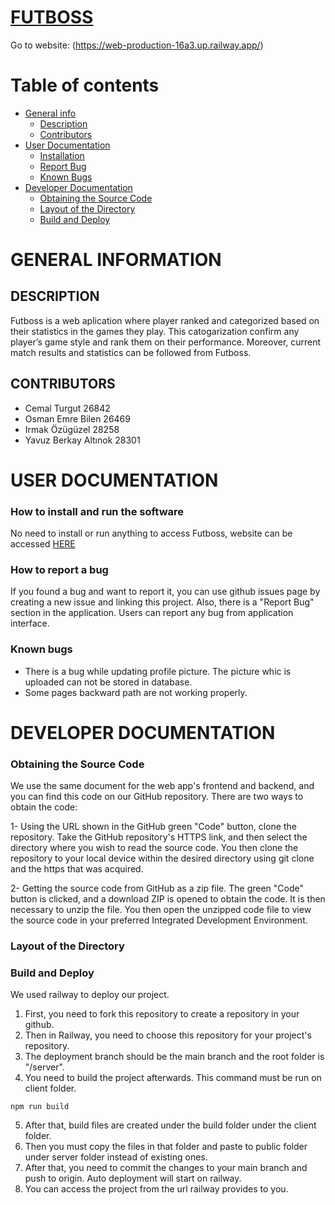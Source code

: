 ﻿# [FUTBOSS](https://web-production-16a3.up.railway.app/)
 
 Go to website: (https://web-production-16a3.up.railway.app/)
 
# Table of contents
- [General info](#general-information)
  * [Description](#description)
  * [Contributors](#contributors)
- [User Documentation](#user-documentation)
  * [Installation](#how-to-install-and-run-the-software)
  * [Report Bug](#how-to-report-a-bug)
  * [Known Bugs](#known-bugs)
- [Developer Documentation](#developer-documentation)
  * [Obtaining the Source Code](#obtaining-the-source-code)
  * [Layout of the Directory](#layout-of-the-directory)
  * [Build and Deploy ](#build-and-deploy)
    
 
# GENERAL INFORMATION
## DESCRIPTION
Futboss is a web aplication where player ranked and categorized based on their statistics in the games they play. This catogarization confirm any player’s game style and rank them on their performance. Moreover, current match results and statistics can be followed from Futboss.  
## CONTRIBUTORS
- Cemal Turgut 26842
- Osman Emre Bilen 26469
- Irmak Özügüzel 28258
- Yavuz Berkay Altınok 28301

# USER DOCUMENTATION
### How to install and run the software
No need to install or run anything to access Futboss, website can be accessed [HERE](https://web-production-16a3.up.railway.app/)
### How to report a bug
If you found a bug and want to report it, you can use github issues page by creating a new issue and linking this project.
Also, there is a "Report Bug" section in the application. Users can report any bug from application interface.
### Known bugs
- There is a bug while updating profile picture. The picture whic is uploaded can not be stored in database.
- Some pages backward path are not working properly.

# DEVELOPER DOCUMENTATION
### Obtaining the Source Code 
We use the same document for the web app's frontend and backend, and you can find this code on our GitHub repository.
There are two ways to obtain the code:

1- Using the URL shown in the GitHub green "Code" button, clone the repository. Take the GitHub repository's HTTPS link, and then select the directory where you wish to read the source code. You then clone the repository to your local device within the desired directory using git clone and the https that was acquired.

2- Getting the source code from GitHub as a zip file. The green "Code" button is clicked, and a download ZIP is opened to obtain the code. It is then necessary to unzip the file. You then open the unzipped code file to view the source code in your preferred Integrated Development Environment.
### Layout of the Directory
### Build and Deploy 
We used railway to deploy our project.
1. First, you need to fork this repository to create a repository in your github.
2. Then in Railway, you need to choose this repository for your project's repository.
3. The deployment branch should be the main branch and the root folder is "/server".
4. You need to build the project afterwards. This command must be run on client folder.
```
npm run build
```
5. After that, build files are created under the build folder under the client folder.
6. Then you must copy the files in that folder and paste to public folder under server folder instead of existing ones.
7. After that, you need to commit the changes to your main branch and push to origin. Auto deployment will start on railway. 
8. You can access the project from the url railway provides to you.
 

 
